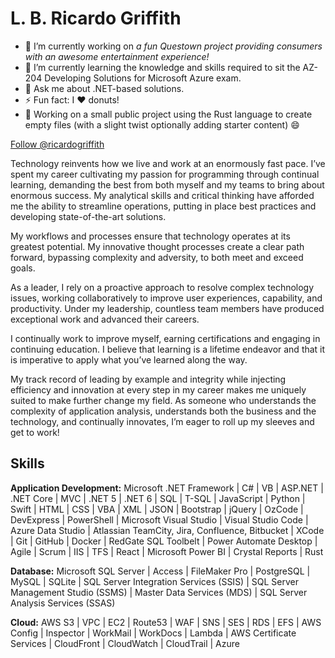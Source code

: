 # L. B. Ricardo Griffith

<!--
**lbrgriffith/lbrgriffith** is a ✨ _special_ ✨ repository because its `README.md` (this file) appears on your GitHub profile.

Here are some ideas to get you started:
-->
- 🔭 I’m currently working on <em>a fun Questown project providing consumers with an awesome entertainment experience!</em>
- 🌱 I’m currently learning  the knowledge and skills required to sit the AZ-204 Developing Solutions for Microsoft Azure exam.
- 💬 Ask me about .NET-based solutions.
- ⚡ Fun fact: I ❤️ donuts!
- 📁 Working on a small public project using the Rust language to create empty files (with a slight twist optionally adding starter content) 😄

<a href="https://twitter.com/ricardogriffith?ref_src=twsrc%5Etfw" class="twitter-follow-button" data-show-count="false">Follow @ricardogriffith</a><script async src="https://platform.twitter.com/widgets.js" charset="utf-8"></script>

Technology reinvents how we live and work at an enormously fast pace. I’ve spent my career cultivating my passion for programming through continual learning, demanding the best from both myself and my teams to bring about enormous success. My analytical skills and critical thinking have afforded me the ability to streamline operations, putting in place best practices and developing state-of-the-art solutions.

My workflows and processes ensure that technology operates at its greatest potential. My innovative thought processes create a clear path forward, bypassing complexity and adversity, to both meet and exceed goals.

As a leader, I rely on a proactive approach to resolve complex technology issues, working collaboratively to improve user experiences, capability, and productivity. Under my leadership, countless team members have produced exceptional work and advanced their careers.

I continually work to improve myself, earning certifications and engaging in continuing education. I believe that learning is a lifetime endeavor and that it is imperative to apply what you’ve learned along the way.

My track record of leading by example and integrity while injecting efficiency and innovation at every step in my career makes me uniquely suited to make further change my field. As someone who understands the complexity of application analysis, understands both the business and the technology, and continually innovates, I’m eager to roll up my sleeves and get to work!

## Skills
**Application Development:** Microsoft .NET Framework | C# | VB | ASP.NET | .NET Core | MVC | .NET 5 | .NET 6 | SQL | T-SQL | JavaScript | Python | Swift | HTML | CSS | VBA | XML | JSON | Bootstrap | jQuery | OzCode | DevExpress | PowerShell | Microsoft Visual Studio | Visual Studio Code | Azure Data Studio | Atlassian TeamCity, Jira, Confluence, Bitbucket | XCode | Git | GitHub | Docker | RedGate SQL Toolbelt | Power Automate Desktop | Agile | Scrum | IIS | TFS | React | Microsoft Power BI | Crystal Reports | Rust

**Database:** Microsoft SQL Server | Access | FileMaker Pro | PostgreSQL | MySQL | SQLite | SQL Server Integration Services (SSIS) | SQL Server Management Studio (SSMS) | Master Data Services (MDS) | SQL Server Analysis Services (SSAS)

**Cloud:** AWS S3 | VPC | EC2 | Route53 | WAF | SNS | SES | RDS | EFS | AWS Config | Inspector | WorkMail | WorkDocs | Lambda | AWS Certificate Services | CloudFront | CloudWatch | CloudTrail | Azure

